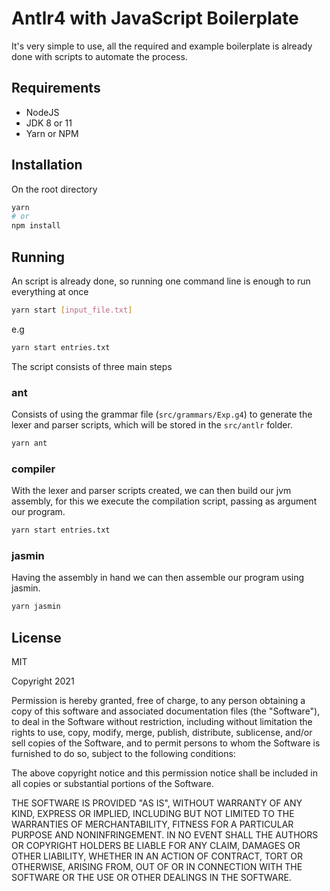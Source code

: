 # Antlr4 with JavaScript Boilerplate

It's very simple to use, all the required and example boilerplate is already done with scripts to automate the process.

## Requirements

- NodeJS
- JDK 8 or 11
- Yarn or NPM

## Installation

On the root directory
```bash
yarn
# or
npm install
```

## Running

An script is already done, so running one command line is enough to run everything at once

```bash
yarn start [input_file.txt]
```
e.g
```bash
yarn start entries.txt
```

The script consists of three main steps

### ant
Consists of using the grammar file (`src/grammars/Exp.g4`) to generate the lexer and parser scripts,
which will be stored in the `src/antlr` folder.

```bash
yarn ant
```

### compiler
With the lexer and parser scripts created, we can then build our jvm assembly, for this we execute the compilation script, passing as argument our program.

```bash
yarn start entries.txt
```

### jasmin
Having the assembly in hand we can then assemble our program using jasmin.

```bash
yarn jasmin
```

## License

MIT

Copyright 2021

Permission is hereby granted, free of charge, to any person obtaining a copy of this software and associated documentation files (the "Software"), to deal in the Software without restriction, including without limitation the rights to use, copy, modify, merge, publish, distribute, sublicense, and/or sell copies of the Software, and to permit persons to whom the Software is furnished to do so, subject to the following conditions:

The above copyright notice and this permission notice shall be included in all copies or substantial portions of the Software.

THE SOFTWARE IS PROVIDED "AS IS", WITHOUT WARRANTY OF ANY KIND, EXPRESS OR IMPLIED, INCLUDING BUT NOT LIMITED TO THE WARRANTIES OF MERCHANTABILITY, FITNESS FOR A PARTICULAR PURPOSE AND NONINFRINGEMENT. IN NO EVENT SHALL THE AUTHORS OR COPYRIGHT HOLDERS BE LIABLE FOR ANY CLAIM, DAMAGES OR OTHER LIABILITY, WHETHER IN AN ACTION OF CONTRACT, TORT OR OTHERWISE, ARISING FROM, OUT OF OR IN CONNECTION WITH THE SOFTWARE OR THE USE OR OTHER DEALINGS IN THE SOFTWARE.